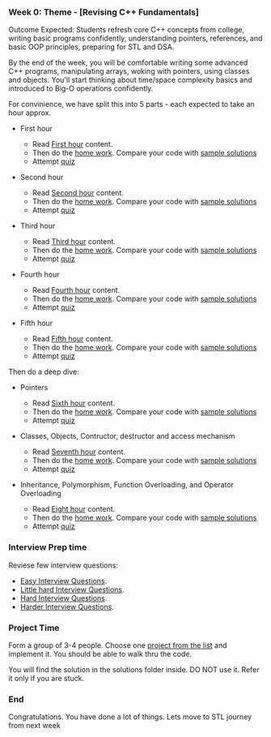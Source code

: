 ### Week 0: Theme - [Revising C++ Fundamentals]

Outcome Expected: Students refresh core C++ concepts from college, writing basic programs confidently, understanding pointers, references, and basic OOP principles, preparing for STL and DSA. 

By the end of the week, you will be comfortable writing some advanced C++ programs, manipulating arrays, woking with pointers, using classes and objects. You'll start thinking about time/space complexity basics and introduced to Big-O operations confidently.

For convinience, we have split this into 5 parts - each expected to take an hour approx.

- First hour
    - Read [First hour](https://github.com/simplifylearning101/dsa_with_cpp/blob/main/week0/1_1_read_cpp_refresher.md) content. 
    - Then do the [home work](https://github.com/simplifylearning101/dsa_with_cpp/blob/main/week0/1_2_do_homework.md). Compare your code with [sample solutions](https://github.com/simplifylearning101/dsa_with_cpp/blob/main/week0/1_3_see_homework_sol.md)
    - Attempt [quiz](https://github.com/simplifylearning101/dsa_with_cpp/blob/main/week0/1_4_quiz.md) 

- Second hour
    - Read [Second hour](https://github.com/simplifylearning101/dsa_with_cpp/blob/main/week0/2_1_read_cpp_refresher.md) content. 
    - Then do the [home work](https://github.com/simplifylearning101/dsa_with_cpp/blob/main/week0/2_2_do_homework.md). Compare your code with [sample solutions](https://github.com/simplifylearning101/dsa_with_cpp/blob/main/week0/2_3_see_homework_sol.md)
    - Attempt [quiz](https://github.com/simplifylearning101/dsa_with_cpp/blob/main/week0/2_4_quiz.md) 

- Third hour
    - Read [Third hour](https://github.com/simplifylearning101/dsa_with_cpp/blob/main/week0/3_1_read_cpp_refresher.md) content. 
    - Then do the [home work](https://github.com/simplifylearning101/dsa_with_cpp/blob/main/week0/3_2_do_homework.md). Compare your code with [sample solutions](https://github.com/simplifylearning101/dsa_with_cpp/blob/main/week0/3_3_see_homework_sol.md)
    - Attempt [quiz](https://github.com/simplifylearning101/dsa_with_cpp/blob/main/week0/3_4_quiz.md) 

- Fourth hour
    - Read [Fourth hour](https://github.com/simplifylearning101/dsa_with_cpp/blob/main/week0/4_1_read_cpp_refresher.md) content. 
    - Then do the [home work](https://github.com/simplifylearning101/dsa_with_cpp/blob/main/week0/4_2_do_homework.md). Compare your code with [sample solutions](https://github.com/simplifylearning101/dsa_with_cpp/blob/main/week0/4_3_see_homework_sol.md)
    - Attempt [quiz](https://github.com/simplifylearning101/dsa_with_cpp/blob/main/week0/4_4_quiz.md) 

- Fifth hour
    - Read [Fifth hour](https://github.com/simplifylearning101/dsa_with_cpp/blob/main/week0/5_1_read_cpp_refresher.md) content. 
    - Then do the [home work](https://github.com/simplifylearning101/dsa_with_cpp/blob/main/week0/5_2_do_homework.md). Compare your code with [sample solutions](https://github.com/simplifylearning101/dsa_with_cpp/blob/main/week0/5_3_see_homework_sol.md)
    - Attempt [quiz](https://github.com/simplifylearning101/dsa_with_cpp/blob/main/week0/5_4_quiz.md) 

Then do a deep dive:

- Pointers
    - Read [Sixth hour](https://github.com/simplifylearning101/dsa_with_cpp/blob/main/week0/6_1_read_cpp_refresher.md) content. 
    - Then do the [home work](https://github.com/simplifylearning101/dsa_with_cpp/blob/main/week0/6_2_do_homework.md). Compare your code with [sample solutions](https://github.com/simplifylearning101/dsa_with_cpp/blob/main/week0/6_3_see_homework_sol.md)
    - Attempt [quiz](https://github.com/simplifylearning101/dsa_with_cpp/blob/main/week0/6_4_quiz.md) 

- Classes, Objects, Contructor, destructor and access mechanism
    - Read [Seventh hour](https://github.com/simplifylearning101/dsa_with_cpp/blob/main/week0/7_1_read_cpp_refresher.md) content. 
    - Then do the [home work](https://github.com/simplifylearning101/dsa_with_cpp/blob/main/week0/7_2_do_homework.md). Compare your code with [sample solutions](https://github.com/simplifylearning101/dsa_with_cpp/blob/main/week0/7_3_see_homework_sol.md)
    - Attempt [quiz](https://github.com/simplifylearning101/dsa_with_cpp/blob/main/week0/7_4_quiz.md) 

- Inheritance, Polymorphism, Function Overloading, and Operator Overloading
    - Read [Eight hour](https://github.com/simplifylearning101/dsa_with_cpp/blob/main/week0/8_1_read_cpp_refresher.md) content. 
    - Then do the [home work](https://github.com/simplifylearning101/dsa_with_cpp/blob/main/week0/8_2_do_homework.md). Compare your code with [sample solutions](https://github.com/simplifylearning101/dsa_with_cpp/blob/main/week0/8_3_see_homework_sol.md)
    - Attempt [quiz](https://github.com/simplifylearning101/dsa_with_cpp/blob/main/week0/8_4_quiz.md) 

### Interview Prep time
Reviese few interview questions:
- [Easy Interview Questions](https://github.com/simplifylearning101/dsa_with_cpp/blob/main/week0/9_1_easy.md). 
- [Little hard Interview Questions](https://github.com/simplifylearning101/dsa_with_cpp/blob/main/week0/9_2_medium.md).
- [Hard Interview Questions](https://github.com/simplifylearning101/dsa_with_cpp/blob/main/week0/9_3_hard.md).
- [Harder Interview Questions](https://github.com/simplifylearning101/dsa_with_cpp/blob/main/week0/9_4_very_hard.md).

### Project Time
Form a group of 3-4 people. Choose one [project from the list](https://github.com/simplifylearning101/dsa_with_cpp/blob/main/week0/projects/README.md) and implement it. You should be able to walk thru the code. 

You will find the solution in the solutions folder inside. DO NOT use it. Refer it only if you are stuck. 

### End
Congratulations. You have done a lot of things. Lets move to STL journey from next week